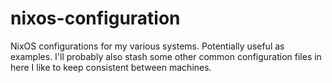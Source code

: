# nixos-configuration
NixOS configurations for my various systems. Potentially useful as examples. I'll probably also stash some other common configuration files in here I like to keep consistent between machines.
